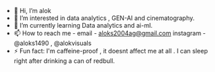 - 👋 Hi, I’m alok
- 👀 I’m interested in data analytics , GEN-AI and cinematography.
- 🌱 I’m currently learning Data analytics and ai-ml.
- 📫 How to reach me - 
       email - aloks2004ag@gmail.com
       instagram - @aloks1490 , @alokvisuals
- ⚡ Fun fact: I'm caffeine-proof , it doesnt affect me at all . I can sleep right after drinking a can of redbull.

<!---
Alok1490/Alok1490 is a ✨ special ✨ repository because its `README.md` (this file) appears on your GitHub profile.
You can click the Preview link to take a look at your changes.
--->
